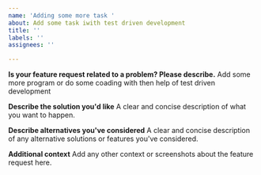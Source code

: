 ```yaml
---
name: 'Adding some more task '
about: Add some task iwith test driven development
title: ''
labels: ''
assignees: ''

---
```


**Is your feature request related to a problem? Please describe.**
Add some more program or do some coading with then help of test driven development

**Describe the solution you'd like**
A clear and concise description of what you want to happen.

**Describe alternatives you've considered**
A clear and concise description of any alternative solutions or features you've considered.

**Additional context**
Add any other context or screenshots about the feature request here.
